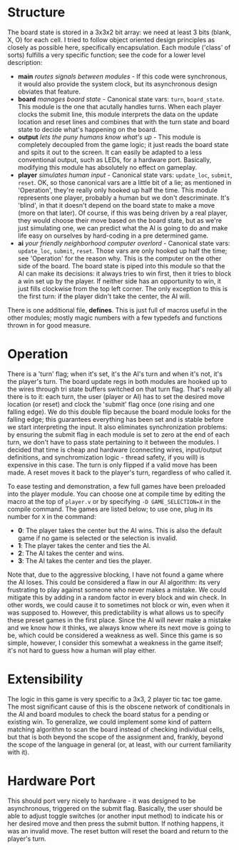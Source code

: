 # Structure
The board state is stored in a 3x3x2 bit array: we need at least 3 bits (blank, X, O) for each cell.
I tried to follow object oriented design principles as closely as possible here, specifically
encapsulation. Each module ('class' of sorts) fulfills a very specific function; see the code for
a lower level description:

* __main__ *routes signals between modules* - If this code were synchronous, it would also provide
  the system clock, but its asynchronous design obviates that feature.
* __board__ *manages board state* - Canonical state vars: `turn`, `board_state`. This module is the
  one that acutally handles turns. When each player clocks the submit line, this module interprets
  the data on the update location and reset lines and combines that with the turn state and board
  state to decide what's happening on the board.
* __output__ *lets the puny humans know what's up* - This module is completely decoupled from the
  game logic; it just reads the board state and spits it out to the screen. It can easily be adapted
  to a less conventional output, such as LEDs, for a hardware port. Basically, modifying this module
  has absolutely no effect on gameplay.
* __player__ *simulates human input* - Canonical state vars: `update_loc`, `submit`, `reset`. OK, so
  those canonical vars are a little bit of a lie; as mentioned in 'Operation', they're really only
  hooked up half the time. This module represents one player, probably a human but we don't
  descriminate. It's 'blind', in that it doesn't depend on the board state to make a move (more on
  that later). Of course, if this was being driven by a real player, they would choose their move
  based on the board state, but as we're just simulating one, we can predict what the AI is going to
  do and make life easy on ourselves by hard-coding in a pre determined game.
* __ai__ *your friendly neighborhood computer overlord* - Canonical state vars: `update_loc`,
  `submit`, `reset`. Those vars are only hooked up half the time; see 'Operation' for the reason
  why. This is the computer on the other side of the board. The board state is piped into this
  module so that the AI can make its decisions: it always tries to win first, then it tries to block
  a win set up by the player. If neither side has an opportunity to win, it just fills clockwise
  from the top left corner. The only exception to this is the first turn: if the player didn't take
  the center, the AI will.

There is one additional file, __defines__. This is just full of macros useful in the other modules;
mostly magic numbers with a few typedefs and functions thrown in for good measure.

# Operation
There is a 'turn' flag; when it's set, it's the AI's turn and when it's not, it's the player's turn.
The board update regs in both modules are hooked up to the wires through tri state buffers switched
on that turn flag. That's really all there is to it: each turn, the user (player or AI) has to set
the desired move location (or reset) and clock the 'submit' flag once (one rising and one falling
edge). We do this double flip because the board module looks for the falling edge; this guarantees
everything has been set and is stable before we start interpreting the input. It also eliminates
synchronization problems: by ensuring the submit flag in each module is set to zero at the end of
each turn, we don't have to pass state pertaining to it between the modules. I decided that time is
cheap and hardware (connecting wires, input/output definitions, and synchromization logic - thread 
safety, if you will) is expensive in this case. The turn is only flipped if a valid move has been
made. A reset moves it back to the player's turn, regardless of who called it. 

To ease testing and demonstration, a few full games have been preloaded into the player module. You
can choose one at compile time by editing the macro at the top of `player.v` or by specifying `-D
GAME_SELECTION=X` in the compile command. The games are listed below; to use one, plug in its number
for `X` in the command:

* __0__: The player takes the center but the AI wins. This is also the default game if no game is
  selected or the selection is invalid.
* __1__: The player takes the center and ties the AI.
* __2__: The AI takes the center and wins.
* __3__: The AI takes the center and ties the player.

Note that, due to the aggressive blocking, I have not found a game where the AI loses. This could be
considered a flaw in our AI algorithm: its very frustrating to play against someone who never makes
a mistake. We could mitigate this by adding in a random factor in every block and win check. In
other words, we could cause it to sometimes not block or win, even when it was supposed to. However,
this predictability is what allows us to specify these preset games in the first place. Since the AI
will never make a mistake and we know how it thinks, we always know where its next move is going to
be, which could be considered a weakness as well. Since this game is so simple, however, I consider
this somewhat a weakness in the game itself; it's not hard to guess how a human will play either.

# Extensibility
The logic in this game is very specific to a 3x3, 2 player tic tac toe game. The most significant
cause of this is the obscene network of conditionals in the AI and board modules to check the board
status for a pending or existing win. To generalize, we could implement some kind of pattern
matching algorithm to scan the board instead of checking individual cells, but that is both beyond
the scope of the assignment and, frankly, beyond the scope of the language in general (or, at
least, with our current familiarity with it).

# Hardware Port
This should port very nicely to hardware - it was designed to be asynchronous, triggered on the
submit flag. Basically, the user should be able to adjust toggle switches (or another input method)
to indicate his or her desired move and then press the submit button. If nothing happens, it was an
invalid move. The reset button will reset the board and return to the player's turn.

